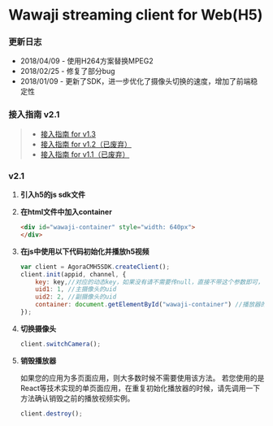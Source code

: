 # Wawaji streaming client for Web(H5)


### 更新日志
- 2018/04/09 - 使用H264方案替换MPEG2
- 2018/02/25 - 修复了部分bug
- 2018/01/09 - 更新了SDK，进一步优化了摄像头切换的速度，增加了前端稳定性

### 接入指南 v2.1

> + [接入指南 for v1.3](./接入指南-v1.3.md)
> + [接入指南 for v1.2（已废弃）](./接入指南-v1.2.md)
> + [接入指南 for v1.1（已废弃）](./接入指南-v1.1.md)


### v2.1
1. **引入h5的js sdk文件**

2. **在html文件中加入container**


    ```html
    <div id="wawaji-container" style="width: 640px">
    </div>
    ```

3. **在js中使用以下代码初始化并播放h5视频**


    ```javascript
    var client = AgoraCMH5SDK.createClient();
    client.init(appid, channel, {
        key: key,//对应的动态key，如果没有请不需要传null，直接不带这个参数即可，可选
        uid1: 1, //主摄像头的uid
        uid2: 2, //副摄像头的uid
        container: document.getElementById("wawaji-container") //播放器的容器元素
    });
    ```

4. **切换摄像头**


    ```javascript
    client.switchCamera();
    ```

5. **销毁播放器**

    如果您的应用为多页面应用，则大多数时候不需要使用该方法。
    若您使用的是React等技术实现的单页面应用，在重复初始化播放器的时候，请先调用一下方法确认销毁之前的播放视频实例。


    ```javascript
    client.destroy();
    ```




